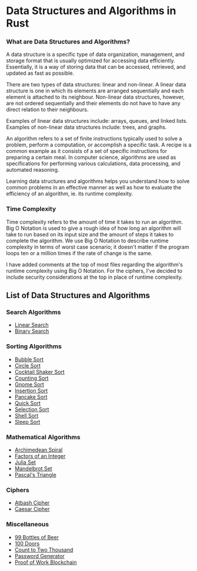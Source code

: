 # Data Structures and Algorithms in Rust

### What are Data Structures and Algorithms?

A data structure is a specific type of data organization, management, and storage format that is usually
optimized for accessing data efficiently. Essentially, it is a way of storing data that can be accessed, retrieved, 
and updated as fast as possible.

There are two types of data structures: linear and non-linear. A linear data structure is one in which its elements
are arranged sequentially and each element is attached to its neighbour. Non-linear data structures, however, are not
ordered sequentially and their elements do not have to have any direct relation to their neighbours.

Examples of linear data structures include: arrays, queues, and linked lists. Examples of non-linear data structures 
include: trees, and graphs.

An algorithm refers to a set of finite instructions typically used to solve a problem, perform a computation, or
accomplish a specific task. A recipe is a common example as it consists of a set of specific instructions for
preparing a certain meal. In computer science, algorithms are used as specifications for performing various 
calculations, data processing, and automated reasoning.

Learning data structures and algorithms helps you understand how to solve common problems in an effective manner
as well as how to evaluate the efficiency of an algorithm, ie. its runtime complexity.

### Time Complexity

Time complexity refers to the amount of time it takes to run an algorithm. Big O Notation is used to give a rough 
idea of how long an algorithm will take to run based on its input size and the amount of steps it takes to complete 
the algorithm. We use Big O Notation to describe runtime complexity in terms of worst case scenario; it 
doesn't matter if the program loops ten or a million times if the rate of change is the same. 

I have added comments at the top of most files regarding the algorithm's runtime complexity using Big O Notation. For
the ciphers, I've decided to include security considerations at the top in place of runtime complexity.

## List of Data Structures and Algorithms

### Search Algorithms
* [Linear Search](https://github.com/0xIchigo/Data-Structures-and-Algorithms-in-Rust/blob/main/src/linear_search.rs)
* [Binary Search](https://github.com/0xIchigo/Data-Structures-and-Algorithms-in-Rust/blob/main/src/binary_search.rs)

### Sorting Algorithms
* [Bubble Sort](https://github.com/0xIchigo/Data-Structures-and-Algorithms-in-Rust/blob/main/src/bubble_sort.rs)
* [Circle Sort](https://github.com/0xIchigo/Data-Structures-and-Algorithms-in-Rust/blob/main/src/circle_sort.rs)
* [Cocktail Shaker Sort](https://github.com/0xIchigo/Data-Structures-and-Algorithms-in-Rust/blob/main/src/cocktail_shaker_sort.rs)
* [Counting Sort](https://github.com/0xIchigo/Data-Structures-and-Algorithms-in-Rust/blob/main/src/counting_sort.rs)
* [Gnome Sort](https://github.com/0xIchigo/Data-Structures-and-Algorithms-in-Rust/blob/main/src/gnome_sort.rs)
* [Insertion Sort](https://github.com/0xIchigo/Data-Structures-and-Algorithms-in-Rust/blob/main/src/insertion_sort.rs)
* [Pancake Sort](https://github.com/0xIchigo/Data-Structures-and-Algorithms-in-Rust/blob/main/src/pancake_sort.rs)
* [Quick Sort](https://github.com/0xIchigo/Data-Structures-and-Algorithms-in-Rust/blob/main/src/quick_sort.rs)
* [Selection Sort](https://github.com/0xIchigo/Data-Structures-and-Algorithms-in-Rust/blob/main/src/selection_sort.rs)
* [Shell Sort](https://github.com/0xIchigo/Data-Structures-and-Algorithms-in-Rust/blob/main/src/shell_sort.rs)
* [Sleep Sort](https://github.com/0xIchigo/Data-Structures-and-Algorithms-in-Rust/blob/main/src/sleep_sort.rs)

### Mathematical Algorithms
* [Archimedean Spiral](https://github.com/0xIchigo/Data-Structures-and-Algorithms-in-Rust/blob/main/src/archimedean_spiral.rs)
* [Factors of an Integer](https://github.com/0xIchigo/Data-Structures-and-Algorithms-in-Rust/blob/main/src/factors_of_an_integer.rs)
* [Julia Set](https://github.com/0xIchigo/Data-Structures-and-Algorithms-in-Rust/blob/main/src/julia_set.rs)
* [Mandelbrot Set](https://github.com/0xIchigo/Data-Structures-and-Algorithms-in-Rust/blob/main/src/mandelbrot_set.rs)
* [Pascal's Triangle](https://github.com/0xIchigo/Data-Structures-and-Algorithms-in-Rust/blob/main/src/pascals_triangle.rs)

### Ciphers
* [Atbash Cipher](https://github.com/0xIchigo/Data-Structures-and-Algorithms-in-Rust/blob/main/src/atbash_cipher.rs)
* [Caesar Cipher](https://github.com/0xIchigo/Data-Structures-and-Algorithms-in-Rust/blob/main/src/caesar_cipher.rs)

### Miscellaneous
* [99 Bottles of Beer](https://github.com/0xIchigo/Data-Structures-and-Algorithms-in-Rust/blob/main/src/99_bottles_of_beer.rs)
* [100 Doors](https://github.com/0xIchigo/Data-Structures-and-Algorithms-in-Rust/blob/main/src/100_doors.rs)
* [Count to Two Thousand](https://github.com/0xIchigo/Data-Structures-and-Algorithms-in-Rust/blob/main/src/two_thousand.rs)
* [Password Generator](https://github.com/0xIchigo/Data-Structures-and-Algorithms-in-Rust/blob/main/src/password_generator.rs)
* [Proof of Work Blockchain](https://github.com/0xIchigo/Data-Structures-and-Algorithms-in-Rust/tree/main/src/pow_blockchain)